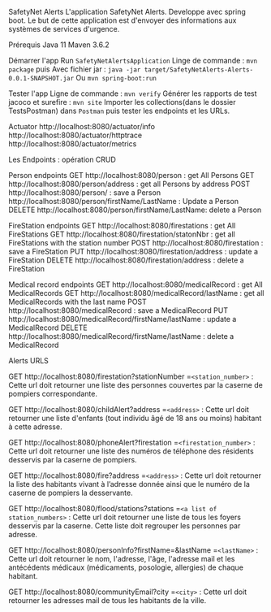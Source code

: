 SafetyNet Alerts
L'application SafetyNet Alerts. Developpe avec spring boot. Le but de cette application est d'envoyer des informations aux systèmes de services d'urgence.

Prérequis
Java 11
Maven 3.6.2

Démarrer l'app
Run `SafetyNetAlertsApplication`
Linge de commande : `mvn package`
puis
Avec fichier jar : `java -jar target/SafetyNetAlerts-Alerts-0.0.1-SNAPSHOT.jar`
Ou
`mvn spring-boot:run`

Tester l'app
Ligne de commande : `mvn verify`
Générer les rapports de test jacoco et surefire : `mvn site`
Importer les collections(dans le dossier TestsPostman) dans `Postman` puis tester les endpoints et les URLs.

Actuator
http://localhost:8080/actuator/info
http://localhost:8080/actuator/httptrace
http://localhost:8080/actuator/metrics

Les Endpoints : opération CRUD

Person endpoints
GET http://localhost:8080/person : get All Persons
GET http://localhost:8080/person/address : get all Persons by address
POST http://localhost:8080/person/ : save a Person
http://localhost:8080/person/firstName/LastName : Update a Person
DELETE http://localhost:8080/person/firstName/LastName: delete a Person

FireStation endpoints
GET http://localhost:8080/firestations : get All FireStations
GET http://localhost:8080/firestation/statonNbr : get all FireStations with the station number
POST http://localhost:8080/firestation : save a FireStation
PUT http://localhost:8080/firestation/address : update a FireStation
DELETE http://localhost:8080/firestation/address : delete a FireStation

Medical record endpoints
GET http://localhost:8080/medicalRecord : get All MedicalRecords
GET http://localhost:8080/medicalRecord/lastName : get all MedicalRecords with the last name
POST http://localhost:8080/medicalRecord : save a MedicalRecord
PUT http://localhost:8080/medicalRecord/firstName/lastName : update a MedicalRecord
DELETE http://localhost:8080/medicalRecord/firstName/lastName : delete a MedicalRecord

Alerts URLS

GET http://localhost:8080/firestation?stationNumber =`<station_number>` : Cette url doit retourner une liste des personnes couvertes par la caserne de pompiers correspondante.

GET http://localhost:8080/childAlert?address =`<address>` : Cette url doit retourner une liste d'enfants (tout individu âgé de 18 ans ou moins) habitant à cette adresse.

GET http://localhost:8080/phoneAlert?firestation =`<firestation_number>` : Cette url doit retourner une liste des numéros de téléphone des résidents desservis par la caserne de pompiers.

GET http://localhost:8080/fire?address =`<address>` : Cette url doit retourner la liste des habitants vivant à l’adresse donnée ainsi que le numéro de la caserne de pompiers la desservante.

GET http://localhost:8080/flood/stations?stations =`<a list of station_numbers>` : Cette url doit retourner une liste de tous les foyers desservis par la caserne. Cette liste doit regrouper les personnes par adresse.

GET http://localhost:8080/personInfo?firstName=<firstName>&lastName =`<lastName>` : Cette url doit retourner le nom, l'adresse, l'âge, l'adresse mail et les antécédents médicaux (médicaments, posologie, allergies) de chaque habitant.

GET http://localhost:8080/communityEmail?city =`<city>` : Cette url doit retourner les adresses mail de tous les habitants de la ville.